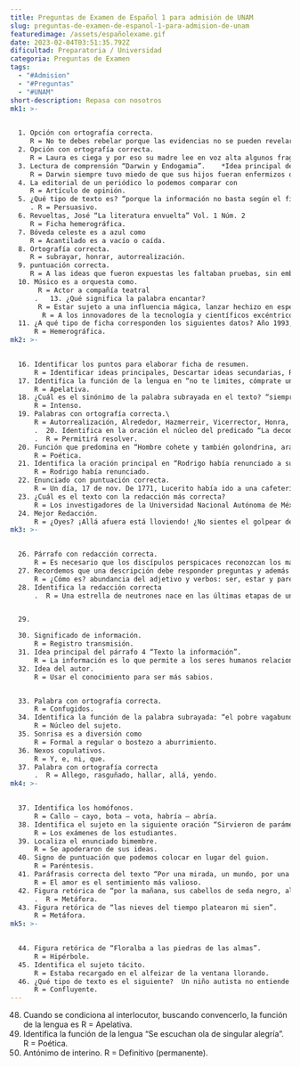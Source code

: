 ```yaml
---
title: Preguntas de Examen de Español 1 para admisión de UNAM
slug: preguntas-de-examen-de-espanol-1-para-admision-de-unam
featuredimage: /assets/españolexame.gif
date: 2023-02-04T03:51:35.792Z
dificultad: Preparatoria / Universidad
categoria: Preguntas de Examen
tags:
  - "#Admision"
  - "#Preguntas"
  - "#UNAM"
short-description: R﻿epasa con nosotros
mk1: >-
  

  1. Opción con ortografía correcta.
     R = No te debes rebelar porque las evidencias no se pueden revelar. 
  2. Opción con ortografía correcta. 
     R = Laura es ciega y por eso su madre lee en voz alta algunos fragmentos de textos que no están disponibles en sistema Braille en la biblioteca de la escuela.  3. Función de la lengua en “El catecismo sirve para memorizar las oraciones”. R = Referencial. 
  3. Lectura de comprensión “Darwin y Endogamia”.    *Idea principal del texto.\
     R = Darwin siempre tuvo miedo de que sus hijos fueran enfermizos o más débiles de lo normal.*   Parte de la ciencia que estudia la consanguinidad y sus consecuencias genéticas.    R = Endogamia.   * Los temores de Darwin.    R = Estaban justificados, su estirpe sufrió muertes prematuras y faltas de fertilidad.  5. Ortografía correcta. R = Ahuyentar – yendo.        Allanado – llegar. 
  4. La editorial de un periódico lo podemos comparar con
     R = Artículo de opinión.   
  5. ¿Qué tipo de texto es? “porque la información no basta según el filósofo Sabater los seres humanos además de estar informados al interpretar un texto producimos conocimiento y cuando este para decidir cómo vivir mejor obtenemos sabiduría”
     . R = Persuasivo.  
  6. Revueltas, José “La literatura envuelta” Vol. 1 Núm. 2 
     R = Ficha hemerográfica.  
  7. Bóveda celeste es a azul como
     R = Acantilado es a vacío o caída.  
  8. Ortografía correcta.
     R = subrayar, honrar, autorrealización.  
  9. puntuación correcta. 
     R = A las ideas que fueron expuestas les faltaban pruebas, sin embargo, fueron aceptadas.  
  10. Músico es a orquesta como.
       R = Actor a compañía teatral
      .   13. ¿Qué significa la palabra encantar?
       R = Estar sujeto a una influencia mágica, lanzar hechizo en especial con la voz.   14. El mensaje sobre revalorar la voz a quien va dirigido.
        R = A los innovadores de la tecnología y científicos excéntricos.  
  11. ¿A qué tipo de ficha corresponden los siguientes datos? Año 1993, N°3, paginas 22-24 “título del artículo” autor, en vuelta (nombre de revista). 
      R = Hemerográfica.
mk2: >-
  

  16. Identificar los puntos para elaborar ficha de resumen.
      R = Identificar ideas principales, Descartar ideas secundarias, Redactar nuevamente el texto. 
  17. Identifica la función de la lengua en “no te limites, cómprate una Dell”
      R = Apelativa. 
  18. ¿Cuál es el sinónimo de la palabra subrayada en el texto? “siempre ha causado conflicto que los hombres en su más profundo dolor”
      R = Intenso.
  19. Palabras con ortografía correcta.\
      R = Autorrealización, Alrededor, Hazmerreir, Vicerrector, Honra, israelí, subrayan
      .  20. Identifica en la oración el núcleo del predicado “La decodificación del genoma humano permitirá resolver”
      .  R = Permitirá resolver.  
  20. Función que predomina en “Hombre cohete y también golondrina, araña en vela que hila su tela”. 
      R = Poética.  
  21. Identifica la oración principal en “Rodrigo había renunciado a su cargo, como gerente hace 2 meses”.
      R = Rodrigo había renunciado.  
  22. Enunciado con puntuación correcta.
      R = Un día, 17 de nov. De 1771, Lucerito había ido a una cafetería y le dijeron que la estaba esperando un hombre, sentado 20 minutos antes que ella, en la mesa.  
  23. ¿Cuál es el texto con la redacción más correcta?
      R = Los investigadores de la Universidad Nacional Autónoma de México (UNAM)… Del instituto de Investigaciones ambiental de la UNAM (IFA) junto con otros investigadores han descubierto las sustancias activas en las plantas. 
  24. Mejor Redacción.
      R = ¿Oyes? ¡Allá afuera está lloviendo! ¿No sientes el golpear de la lluvia? (J. Rulfo)
mk3: >-
  

  26. Párrafo con redacción correcta. 
      R = Es necesario que los discípulos perspicaces reconozcan los matices del interesante caso.
  27. Recordemos que una descripción debe responder preguntas y además encontramos
      R = ¿Cómo es? abundancia del adjetivo y verbos: ser, estar y parecer.  
  28. Identifica la redacción correcta
      .  R = Una estrella de neutrones nace en las últimas etapas de una estrella, masiva como consecuencia de una explosión, la implosión se da después de que se lleva a cabo la fotodesintegración de hierro en el núcleo de la estrella y los electrones se unen a los protones, neutrones y neutrinos.  


  29.

  30. Significado de información.
      R = Registro transmisión.  
  31. Idea principal del párrafo 4 “Texto la información”. 
      R = La información es lo que permite a los seres humanos relacionarse con su entorno.  
  32. Idea del autor.
      R = Usar el conocimiento para ser más sabios.  


  33. Palabra con ortografía correcta. 
      R = Confugidos.   
  34. Identifica la función de la palabra subrayada: “el pobre vagabundo recorre el mundo”.
      R = Núcleo del sujeto. 
  35. Sonrisa es a diversión como
      R = Formal a regular o bostezo a aburrimiento.  
  36. Nexos copulativos.
      R = Y, e, ni, que. 
  37. Palabra con ortografía correcta
      .  R = Allego, rasguñado, hallar, allá, yendo.
mk4: >-
  

  37. Identifica los homófonos. 
      R = Callo – cayo, bota – vota, habría – abría.  
  38. Identifica el sujeto en la siguiente oración “Sirvieron de parámetros los exámenes de estudiantes”.
      R = Los exámenes de los estudiantes.   
  39. Localiza el enunciado bimembre. 
      R = Se apoderaron de sus ideas.   
  40. Signo de puntuación que podemos colocar en lugar del guion. 
      R = Paréntesis.  
  41. Paráfrasis correcta del texto “Por una mirada, un mundo, por una sonrisa, el cielo, por un beso yo no sé qué diera por un beso” (Bécquer) 
      R = El amor es el sentimiento más valioso.  
  42. Figura retórica de “por la mañana, sus cabellos de seda negro, al atardecer, de nieve”
      .  R = Metáfora.  
  43. Figura retórica de “las nieves del tiempo platearon mi sien”.
      R = Metáfora.
mk5: >-
  

  44. Figura retórica de “Floralba a las piedras de las almas”.
      R = Hipérbole. 
  45. Identifica el sujeto tácito.
      R = Estaba recargado en el alfeizar de la ventana llorando. 
  46. ¿Qué tipo de texto es el siguiente?  Un niño autista no entiende sonrisa ni si esta expresión tiene que ver o no con felicidad. Tampoco entiende si llanto va de la mano de tristeza. Pero un niño autista puede ser un excelente matemático. Y las matemáticas entienden de categorías y recurrencias, series de elementos parecidos entre sí que se identifican bajo un mismo concepto. El problema es que para mostrar estas emociones se necesita un rostro humano. Y es en la interacción con otro individuo cuando el niño puede rechazar el aprendizaje. Pero si ese individuo es un robot, la cosa cambia. Así lo han comprobado investigadores del Centro de Investigación Enrico Piaggo de la Universidad de Pisa en colaboración con psicólogos Escuela Normal Superior de París y dentro del marco del proyecto europeo EASEL de robótica humanoide. Su robot, de apariencia femenina, no provocó rechazo de una veintena de niños con autismo que lo emplearon para aprender a reconocer emociones. “La idea de fondo es que estos niños tienen una gran inteligencia, pero tienen problemas para percibir las emociones. Nosotros no arreglamos su enfermedad. Pero permitimos que aprendan a reconocer estas emociones usando un ser que no les provoca, por ser artificial, el rechazo que sentirían hacia un desconocido”, explica Daniele Mazzei, uno de los investigadores de este proyecto que se presentó en el Humanoids 2014 celebrado en Madrid, el mayor congreso mundial de robótica humanoide. La técnica funciona por repetición. El psicólogo trabaja con un software de ordenador que le permite ordenar al androide qué expresión facial desea enseñar al niño a través de un interfaz que le permite moldear una réplica digital de la cara del autómata. “Por ejemplo, sobre una sonrisa, se le muestran múltiples variaciones y se le explica que todas ellas son sonrisas”. La similitud visual de la posición de las facciones —la curva de los labios, las arrugas en torno a los ojos— enseñan al niño qué es sonrisa desde un punto de vista cognitivo. El programa se complementará en el futuro con una app para tabletas o móviles con la que el niño puede seguir practicando a reconocer expresiones, esta vez con un ente virtual. Mazzei desvela que la elección de que el robot sea mujer no es casual. “Usamos una mujer porque las terapeutas suelen serlo y porque la relación con la figura materna facilita la aceptación del niño de la máquina”. Este investigador reconoce también que aún queda trabajo por hacer en el aspecto que presenta su robot: “Queremos hacerlo más creíble. Incluir microexpresiones faciales y movimientos dinámicos de las facciones. En eso estamos trabajando. Cuando todos los elementos estén bien pulidos, podremos mandar a nuestro robot a las clínicas”. Mazzei, eso sí, no da plazo de cuándo podría terminar este perfeccionamiento.  El autismo es solo una de las aplicaciones que Mazzei y el resto de investigadores del proyecto tienen en mente. “El proyecto se ha impulsado con el autismo, pero quiere ir más allá. El robot que estamos desarrollando emplea un análogo del cerebro humano que le permite emular el razonamiento humano. Lo que creemos que falta en robots domésticos de éxito como Roomba es la posibilidad de establecer una relación empática. Sea en un museo, en casa o en un aula. Eso estamos explorando”. Esta función está completamente desactivada para el caso del autismo infantil. Ante el niño autista, el robot no es más que una marioneta.  R = Divulgación científica.   47. Sinónimo de convergente.
      R = Confluyente.
---
```



48. Cuando se condiciona al interlocutor, buscando convencerlo, la función de la lengua es 
    R = Apelativa.   
49. Identifica la función de la lengua “Se escuchan ola de singular alegría”.
    R = Poética.   
50. Antónimo de interino.
    R = Definitivo (permanente).
